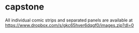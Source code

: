 # capstone

All individual comic strips and separated panels are available at https://www.dropbox.com/s/gkc65hver6dqgf0/images.zip?dl=0
